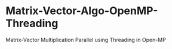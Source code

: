 # Matrix-Vector-Algo-OpenMP-Threading
Matrix-Vector Multiplication Parallel using Threading in Open-MP
